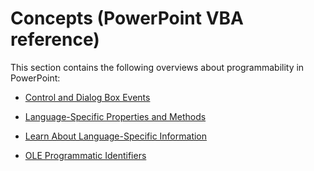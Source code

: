 
# Concepts (PowerPoint VBA reference)

This section contains the following overviews about programmability in PowerPoint:



-  [Control and Dialog Box Events](8fc4cece-05e3-3b03-9d6b-5a7bf4fa8a26.md)
    
-  [Language-Specific Properties and Methods](5eccac7d-20ae-f74a-e96d-d955765fe452.md)
    
-  [Learn About Language-Specific Information](0aba8fb8-2ab4-e5c8-cef4-aa75e27fe122.md)
    
-  [OLE Programmatic Identifiers](c0e766ee-09af-b20f-2eec-0c73ea1615a4.md)
    

